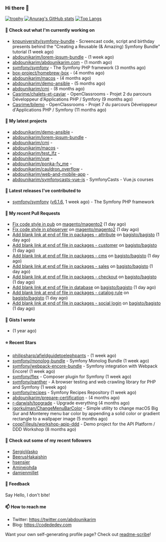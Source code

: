 ### Hi there 👋

[![trophy](https://github-profile-trophy.vercel.app/?username=abdounikarim&theme=onestar&row=1&column=7&no-frame=true&margin-w=13)](https://github.com/ryo-ma/github-profile-trophy)
[![Anurag's GitHub stats](https://github-readme-stats.vercel.app/api?username=abdounikarim&show_icons=true&theme=dark&count_private=true&hide_border=true)](https://github.com/anuraghazra/github-readme-stats)
[![Top Langs](https://github-readme-stats.vercel.app/api/top-langs/?username=abdounikarim&langs_count=8&layout=compact&theme=dark&hide_border=true)](https://github.com/anuraghazra/github-readme-stats)

#### 👷 Check out what I'm currently working on

- [knpuniversity/symfony-bundle](https://github.com/knpuniversity/symfony-bundle) - Screencast code, script and birthday presents behind the &#34;Creating a Reusable (&amp; Amazing) Symfony Bundle&#34; tutorial (1 week ago)
- [abdounikarim/lorem-ipsum-bundle](https://github.com/abdounikarim/lorem-ipsum-bundle) -  (1 week ago)
- [abdounikarim/abdounikarim.com](https://github.com/abdounikarim/abdounikarim.com) -  (1 month ago)
- [symfony/symfony](https://github.com/symfony/symfony) - The Symfony PHP framework (3 months ago)
- [box-project/homebrew-box](https://github.com/box-project/homebrew-box) -  (4 months ago)
- [abdounikarim/macos](https://github.com/abdounikarim/macos) -  (4 months ago)
- [abdounikarim/demo-ansible](https://github.com/abdounikarim/demo-ansible) -  (5 months ago)
- [abdounikarim/cmi](https://github.com/abdounikarim/cmi) -  (8 months ago)
- [Casrime/chalets-et-caviar](https://github.com/Casrime/chalets-et-caviar) - OpenClassrooms - Projet 2 du parcours Développeur d&#39;Applications PHP / Symfony (9 months ago)
- [Casrime/bilemo](https://github.com/Casrime/bilemo) - OpenClassrooms - Projet 7 du parcours Développeur d&#39;Applications PHP / Symfony (11 months ago)

#### 🌱 My latest projects

- [abdounikarim/demo-ansible](https://github.com/abdounikarim/demo-ansible) - 
- [abdounikarim/lorem-ipsum-bundle](https://github.com/abdounikarim/lorem-ipsum-bundle) - 
- [abdounikarim/cmi](https://github.com/abdounikarim/cmi) - 
- [abdounikarim/macos](https://github.com/abdounikarim/macos) - 
- [abdounikarim/test_lfz](https://github.com/abdounikarim/test_lfz) - 
- [abdounikarim/vue](https://github.com/abdounikarim/vue) - 
- [abdounikarim/ponka-fy_me](https://github.com/abdounikarim/ponka-fy_me) - 
- [abdounikarim/cauldron_overflow](https://github.com/abdounikarim/cauldron_overflow) - 
- [abdounikarim/web-and-mobile-app](https://github.com/abdounikarim/web-and-mobile-app) - 
- [abdounikarim/symfonycasts-vue-js](https://github.com/abdounikarim/symfonycasts-vue-js) - SymfonyCasts - Vue.js courses

#### 🔭 Latest releases I've contributed to

- [symfony/symfony](https://github.com/symfony/symfony) ([v6.1.6](https://github.com/symfony/symfony/releases/tag/v6.1.6), 1 week ago) - The Symfony PHP framework

#### 🔨 My recent Pull Requests

- [Fix code style in pub](https://github.com/magento/magento2/pull/36359) on [magento/magento2](https://github.com/magento/magento2) (1 day ago)
- [Fix code style in phpserver](https://github.com/magento/magento2/pull/36358) on [magento/magento2](https://github.com/magento/magento2) (1 day ago)
- [Add blank link at end of file in packages - attribute](https://github.com/bagisto/bagisto/pull/7032) on [bagisto/bagisto](https://github.com/bagisto/bagisto) (1 day ago)
- [Add blank link at end of file in packages - customer](https://github.com/bagisto/bagisto/pull/7031) on [bagisto/bagisto](https://github.com/bagisto/bagisto) (1 day ago)
- [Add blank link at end of file in packages - cms](https://github.com/bagisto/bagisto/pull/7030) on [bagisto/bagisto](https://github.com/bagisto/bagisto) (1 day ago)
- [Add blank link at end of file in packages - sales](https://github.com/bagisto/bagisto/pull/7029) on [bagisto/bagisto](https://github.com/bagisto/bagisto) (1 day ago)
- [Add blank link at end of file in packages - checkout](https://github.com/bagisto/bagisto/pull/7028) on [bagisto/bagisto](https://github.com/bagisto/bagisto) (1 day ago)
- [Add blank link at end of file in database](https://github.com/bagisto/bagisto/pull/7027) on [bagisto/bagisto](https://github.com/bagisto/bagisto) (1 day ago)
- [Add blank link at end of file in packages - catalog rule](https://github.com/bagisto/bagisto/pull/7026) on [bagisto/bagisto](https://github.com/bagisto/bagisto) (1 day ago)
- [Add blank link at end of file in packages - social login](https://github.com/bagisto/bagisto/pull/7025) on [bagisto/bagisto](https://github.com/bagisto/bagisto) (1 day ago)

#### 📓 Gists I wrote

- [](https://gist.github.com/b237278802559acb0bcf1e2516ba718e) (1 year ago)

#### ⭐ Recent Stars

- [philipsharp/afieldguidetoelephpants](https://github.com/philipsharp/afieldguidetoelephpants) -  (1 week ago)
- [symfony/monolog-bundle](https://github.com/symfony/monolog-bundle) - Symfony Monolog Bundle (1 week ago)
- [symfony/webpack-encore-bundle](https://github.com/symfony/webpack-encore-bundle) - Symfony integration with Webpack Encore! (1 week ago)
- [symfony/flex](https://github.com/symfony/flex) - Composer plugin for Symfony (1 week ago)
- [symfony/panther](https://github.com/symfony/panther) - A browser testing and web crawling library for PHP and Symfony (1 week ago)
- [symfony/recipes](https://github.com/symfony/recipes) - Symfony Recipes Repository (1 week ago)
- [abdounikarim/prepare-certification](https://github.com/abdounikarim/prepare-certification) -  (4 months ago)
- [r-darwish/topgrade](https://github.com/r-darwish/topgrade) - Upgrade everything (4 months ago)
- [igorkulman/ChangeMenuBarColor](https://github.com/igorkulman/ChangeMenuBarColor) - Simple utility to change macOS Big Sur and Monterey menu bar color by appending a solid color or gradient rectangle to a wallpaper image (5 months ago)
- [coopTilleuls/workshop-apip-ddd](https://github.com/coopTilleuls/workshop-apip-ddd) - Demo project for the API Platform / DDD Workshop (8 months ago)

#### 👯 Check out some of my recent followers

- [SergioVasko](https://github.com/SergioVasko)
- [BeerusHakaishin](https://github.com/BeerusHakaishin)
- [hsensier](https://github.com/hsensier)
- [Aminejohda](https://github.com/Aminejohda)
- [damienmillet](https://github.com/damienmillet)

#### 💬 Feedback

Say Hello, I don't bite!

#### 📫 How to reach me

- Twitter: https://twitter.com/abdounikarim
- Blog: https://codededev.com

Want your own self-generating profile page? Check out [readme-scribe](https://github.com/muesli/readme-scribe)!
